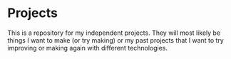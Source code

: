 # Projects
This is a repository for my independent projects. They will most likely be things I want to make (or try making)
or my past projects that I want to try improving or making again with different technologies.
